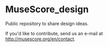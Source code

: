 MuseScore_design
================

Public repository to share design ideas.

If you'd like to contribute, send us an e-mail at http://musescore.org/en/contact.
